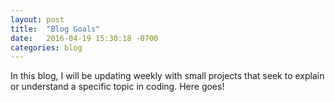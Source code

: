 ```yaml
---
layout: post
title:  "Blog Goals"
date:   2016-04-19 15:30:18 -0700
categories: blog
---
```

In this blog, I will be updating weekly with small projects that seek to explain or understand a specific topic in coding. Here goes!
